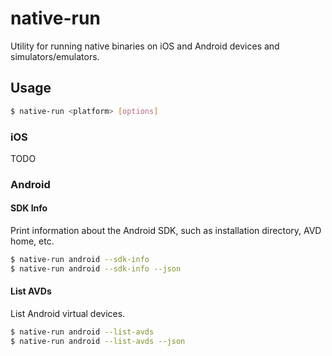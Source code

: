 # native-run

Utility for running native binaries on iOS and Android devices and simulators/emulators.

## Usage

```bash
$ native-run <platform> [options]
```

### iOS

TODO

### Android

#### SDK Info

Print information about the Android SDK, such as installation directory, AVD home, etc.

```bash
$ native-run android --sdk-info
$ native-run android --sdk-info --json
```

#### List AVDs

List Android virtual devices.

```bash
$ native-run android --list-avds
$ native-run android --list-avds --json
```
